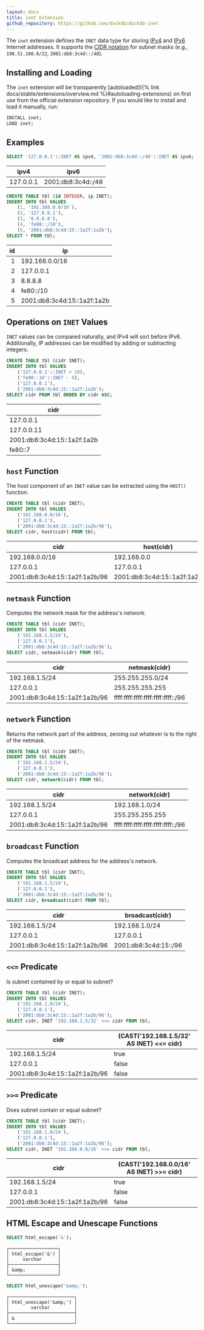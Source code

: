```yaml
---
layout: docu
title: inet Extension
github_repository: https://github.com/duckdb/duckdb-inet
---
```


The `inet` extension defines the `INET` data type for storing [IPv4](https://en.wikipedia.org/wiki/Internet_Protocol_version_4) and [IPv6](https://en.wikipedia.org/wiki/IPv6) Internet addresses. It supports the [CIDR notation](https://en.wikipedia.org/wiki/Classless_Inter-Domain_Routing#CIDR_notation) for subnet masks (e.g., `198.51.100.0/22`, `2001:db8:3c4d::/48`).

## Installing and Loading

The `inet` extension will be transparently [autoloaded]({% link docs/stable/extensions/overview.md %}#autoloading-extensions) on first use from the official extension repository.
If you would like to install and load it manually, run:

```sql
INSTALL inet;
LOAD inet;
```

## Examples

```sql
SELECT '127.0.0.1'::INET AS ipv4, '2001:db8:3c4d::/48'::INET AS ipv6;
```

|   ipv4    |        ipv6        |
|-----------|--------------------|
| 127.0.0.1 | 2001:db8:3c4d::/48 |

```sql
CREATE TABLE tbl (id INTEGER, ip INET);
INSERT INTO tbl VALUES
    (1, '192.168.0.0/16'),
    (2, '127.0.0.1'),
    (3, '8.8.8.8'),
    (4, 'fe80::/10'),
    (5, '2001:db8:3c4d:15::1a2f:1a2b');
SELECT * FROM tbl;
```

| id |             ip              |
|---:|-----------------------------|
| 1  | 192.168.0.0/16              |
| 2  | 127.0.0.1                   |
| 3  | 8.8.8.8                     |
| 4  | fe80::/10                   |
| 5  | 2001:db8:3c4d:15::1a2f:1a2b |

## Operations on `INET` Values

`INET` values can be compared naturally, and IPv4 will sort before IPv6. Additionally, IP addresses can be modified by adding or subtracting integers.

```sql
CREATE TABLE tbl (cidr INET);
INSERT INTO tbl VALUES
    ('127.0.0.1'::INET + 10),
    ('fe80::10'::INET - 9),
    ('127.0.0.1'),
    ('2001:db8:3c4d:15::1a2f:1a2b');
SELECT cidr FROM tbl ORDER BY cidr ASC;
```

|            cidr             |
|-----------------------------|
| 127.0.0.1                   |
| 127.0.0.11                  |
| 2001:db8:3c4d:15::1a2f:1a2b |
| fe80::7                     |

## `host` Function

The host component of an `INET` value can be extracted using the `HOST()` function.

```sql
CREATE TABLE tbl (cidr INET);
INSERT INTO tbl VALUES
    ('192.168.0.0/16'),
    ('127.0.0.1'),
    ('2001:db8:3c4d:15::1a2f:1a2b/96');
SELECT cidr, host(cidr) FROM tbl;
```

|              cidr              |         host(cidr)          |
|--------------------------------|-----------------------------|
| 192.168.0.0/16                 | 192.168.0.0                 |
| 127.0.0.1                      | 127.0.0.1                   |
| 2001:db8:3c4d:15::1a2f:1a2b/96 | 2001:db8:3c4d:15::1a2f:1a2b |


## `netmask` Function

Computes the network mask for the address's network.

```sql
CREATE TABLE tbl (cidr INET);
INSERT INTO tbl VALUES
    ('192.168.1.5/24'),
    ('127.0.0.1'),
    ('2001:db8:3c4d:15::1a2f:1a2b/96');
SELECT cidr, netmask(cidr) FROM tbl;
```

|              cidr              |              netmask(cidr)         |
|--------------------------------|------------------------------------|
| 192.168.1.5/24                 | 255.255.255.0/24                   |
| 127.0.0.1                      | 255.255.255.255                    |
| 2001:db8:3c4d:15::1a2f:1a2b/96 | ffff:ffff:ffff:ffff:ffff:ffff::/96 |

## `network` Function

Returns the network part of the address, zeroing out whatever is to the right of the netmask.

```sql
CREATE TABLE tbl (cidr INET);
INSERT INTO tbl VALUES
    ('192.168.1.5/24'),
    ('127.0.0.1'),
    ('2001:db8:3c4d:15::1a2f:1a2b/96');
SELECT cidr, network(cidr) FROM tbl;
```

|              cidr              |              network(cidr)         |
|--------------------------------|------------------------------------|
| 192.168.1.5/24                 | 192.168.1.0/24                     |
| 127.0.0.1                      | 255.255.255.255                    |
| 2001:db8:3c4d:15::1a2f:1a2b/96 | ffff:ffff:ffff:ffff:ffff:ffff::/96 |

## `broadcast` Function

Computes the broadcast address for the address's network.

```sql
CREATE TABLE tbl (cidr INET);
INSERT INTO tbl VALUES
    ('192.168.1.5/24'),
    ('127.0.0.1'),
    ('2001:db8:3c4d:15::1a2f:1a2b/96');
SELECT cidr, broadcast(cidr) FROM tbl;
```

|              cidr              |            broadcast(cidr)         |
|--------------------------------|------------------------------------|
| 192.168.1.5/24                 | 192.168.1.0/24                     |
| 127.0.0.1                      | 127.0.0.1                          |
| 2001:db8:3c4d:15::1a2f:1a2b/96 | 2001:db8:3c4d:15::/96              |

## `<<=` Predicate 

Is subnet contained by or equal to subnet?

```sql
CREATE TABLE tbl (cidr INET);
INSERT INTO tbl VALUES
    ('192.168.1.0/24'),
    ('127.0.0.1'),
    ('2001:db8:3c4d:15::1a2f:1a2b/96');
SELECT cidr, INET '192.168.1.5/32' <<= cidr FROM tbl;
```

|              cidr              | (CAST('192.168.1.5/32' AS INET) <<= cidr)   |
|--------------------------------|---------------------------------------------|
| 192.168.1.5/24                 | true                                        |
| 127.0.0.1                      | false                                       |
| 2001:db8:3c4d:15::1a2f:1a2b/96 | false                                       |

## `>>=` Predicate 

Does subnet contain or equal subnet?

```sql
CREATE TABLE tbl (cidr INET);
INSERT INTO tbl VALUES
    ('192.168.1.0/24'),
    ('127.0.0.1'),
    ('2001:db8:3c4d:15::1a2f:1a2b/96');
SELECT cidr, INET '192.168.0.0/16' >>= cidr FROM tbl;
```

|              cidr              | (CAST('192.168.0.0/16' AS INET) >>= cidr)   |
|--------------------------------|---------------------------------------------|
| 192.168.1.5/24                 | true                                        |
| 127.0.0.1                      | false                                       |
| 2001:db8:3c4d:15::1a2f:1a2b/96 | false                                       |

## HTML Escape and Unescape Functions

```sql
SELECT html_escape('&');
```

```text
┌──────────────────┐
│ html_escape('&') │
│     varchar      │
├──────────────────┤
│ &amp;            │
└──────────────────┘
```

```sql
SELECT html_unescape('&amp;');
```

```text
┌────────────────────────┐
│ html_unescape('&amp;') │
│        varchar         │
├────────────────────────┤
│ &                      │
└────────────────────────┘
```
